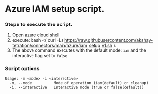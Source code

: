 # Azure IAM setup script.

### Steps to execute the script.
1. Open azure cloud shell
2. execute: bash <( curl -Ls https://raw.githubusercontent.com/akshay-tetration/connectors/main/azure/iam_setup_v1.sh ).
3. The above command executes with the default mode: `iam` and the interactive flag set to `false`

### Script options
```
Usage: -m <mode> -i <interactive>
  -m, --mode          Mode of operation (iam(default) or cleanup)
  -i, --interactive   Interactive mode (true or false(default))
```
